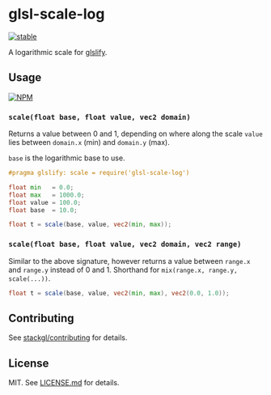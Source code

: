 # glsl-scale-log

[![stable](http://badges.github.io/stability-badges/dist/stable.svg)](http://github.com/badges/stability-badges)

A logarithmic scale for [glslify](http://github.com/stackgl/glslify).

## Usage

[![NPM](https://nodei.co/npm/glsl-scale-log.png)](https://nodei.co/npm/glsl-scale-log/)

### `scale(float base, float value, vec2 domain)`

Returns a value between 0 and 1, depending on where along the
scale `value` lies between `domain.x` (min) and `domain.y`
(max).

`base` is the logarithmic base to use.

``` glsl
#pragma glslify: scale = require('glsl-scale-log')

float min   = 0.0;
float max   = 1000.0;
float value = 100.0;
float base  = 10.0;

float t = scale(base, value, vec2(min, max));
```

### `scale(float base, float value, vec2 domain, vec2 range)`

Similar to the above signature, however returns a value
between `range.x` and `range.y` instead of 0 and 1. Shorthand
for `mix(range.x, range.y, scale(...))`.

``` glsl
float t = scale(base, value, vec2(min, max), vec2(0.0, 1.0));
```

## Contributing

See [stackgl/contributing](https://github.com/stackgl/contributing) for details.

## License

MIT. See [LICENSE.md](http://github.com/stackgl/glsl-scale-log/blob/master/LICENSE.md) for details.

